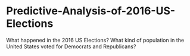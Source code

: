 # Predictive-Analysis-of-2016-US-Elections
What happened in the 2016 US Elections? What kind of population in the United States voted for Democrats and Republicans?
